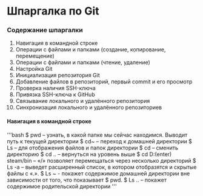 # Шпаргалка по Git


### Содержание шпаргалки


1. Навигация в командной строке
2. Операции с файлами и папками (создание, копирование, перемещение)
3. Операции с файлами и папками (чтение, удаление)
4. Настройка Git
5. Инициализация репозитория Git
6. Добавление файлов в репозиторий, первый commit и его просмотр
7. Проверка наличия SSH-ключа
8. Привязка SSH-ключа к GitHub
9. Связывание локального и удалённого репозитория
10. Синхронизация локального и удалённого репозиториев

#### Навигация в командной строке
'''bash
$ pwd – узнать, в какой папке мы сейчас находимся. Выводит путь к текущей директории
$ cd~ – переход к домашней директории
$ Ls – для отображения файлов и папок директории
$ cd – сменить директорию
$ cd .. – вернуться на уровень выше
$ cd D:\(enter) steam/bin – «/» позволяет перемещаться через несколько директорий
$ Ls -a – выведет расширенный список, в котором отобразятся и скрытые файлы с «.».
$ Ls ~ - покажет содержимое домашней директории вне зависимости от того, что показывает $ pwd.
$ Ls .. – покажет содержимое родительской директории
'''


